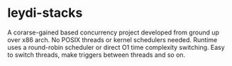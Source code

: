 # leydi-stacks
A corarse-gained based concurrency project developed from ground up over x86 arch. 
No POSIX threads or kernel schedulers needed. Runtime uses a round-robin scheduler or direct O1 time complexity switching. Easy to switch threads, make triggers between threads and so on. 

